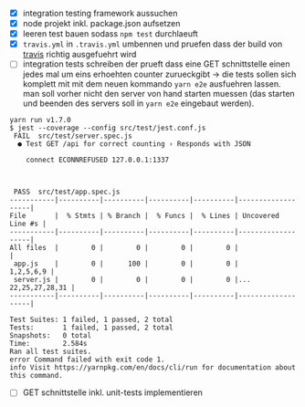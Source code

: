 - [x] integration testing framework aussuchen
- [x] node projekt inkl. package.json aufsetzen
- [x] leeren test bauen sodass `npm test` durchlaeuft
- [x] `travis.yml` in `.travis.yml` umbennen und pruefen dass der build von [travis](https://travis-ci.org/bahrmichael/node-js-example-app) richtig ausgefuehrt wird
- [ ] integration tests schreiben der prueft dass eine GET schnittstelle einen jedes mal um eins erhoehten counter zurueckgibt -> die tests sollen sich komplett mit mit dem neuen kommando `yarn e2e` ausfuehren lassen. man soll vorher nicht den server von hand starten muessen (das starten und beenden des servers soll in `yarn e2e` eingebaut werden). 

```
yarn run v1.7.0
$ jest --coverage --config src/test/jest.conf.js
 FAIL  src/test/server.spec.js
  ● Test GET /api for correct counting › Responds with JSON

    connect ECONNREFUSED 127.0.0.1:1337



 PASS  src/test/app.spec.js
-----------|----------|----------|----------|----------|-------------------|
File       |  % Stmts | % Branch |  % Funcs |  % Lines | Uncovered Line #s |
-----------|----------|----------|----------|----------|-------------------|
All files  |        0 |        0 |        0 |        0 |                   |
 app.js    |        0 |      100 |        0 |        0 |         1,2,5,6,9 |
 server.js |        0 |        0 |        0 |        0 |... 22,25,27,28,31 |
-----------|----------|----------|----------|----------|-------------------|

Test Suites: 1 failed, 1 passed, 2 total
Tests:       1 failed, 1 passed, 2 total
Snapshots:   0 total
Time:        2.584s
Ran all test suites.
error Command failed with exit code 1.
info Visit https://yarnpkg.com/en/docs/cli/run for documentation about this command.
```

- [ ] GET schnittstelle inkl. unit-tests implementieren
